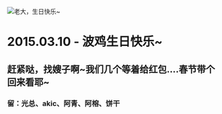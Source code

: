 ![老大，生日快乐~](https://t.williamgates.net/thumb-16D8_54FE7D85.jpg "老大，生日快乐~")

# 2015.03.10 - 波鸡生日快乐~

## 赶紧哒，找嫂子啊~我们几个等着给红包....春节带个回来看耶~

### 留：光总、akic、阿青、阿榕、饼干
